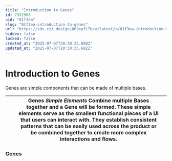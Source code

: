 ```yaml
---
title: "Introduction to Genes"
id: 7352968
uid: "81f3ea"
slug: "81f3ea-introduction-to-genes"
url: "https://sds.czi.design/009eaf17b/v/latest/p/81f3ea-introduction-to-genes"
hidden: false
locked: false
created_at: "2025-07-07T20:30:35.680Z"
updated_at: "2025-07-07T20:30:35.682Z"
---
```


# Introduction to Genes

Genes are simple components that can be made of multiple bases.

|  |   | **Genes** *Simple Elements*  Combine multiple Bases together and a Gene will be formed. These simple elements serve as the smallest functional pieces of a UI that users can interact with. They establish consistent patterns that can be easily used across the product or be combined together to create more complex interactions and flows. |   |
| --- | --- | --- | --- |

### Genes

